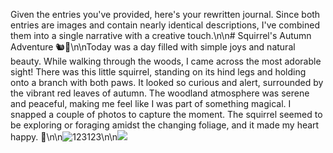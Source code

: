 Given the entries you've provided, here's your rewritten journal. Since both entries are images and contain nearly identical descriptions, I've combined them into a single narrative with a creative touch.\n\n# Squirrel's Autumn Adventure 🐿🍂\n\nToday was a day filled with simple joys and natural beauty. While walking through the woods, I came across the most adorable sight! There was this little squirrel, standing on its hind legs and holding onto a branch with both paws. It looked so curious and alert, surrounded by the vibrant red leaves of autumn. The woodland atmosphere was serene and peaceful, making me feel like I was part of something magical. I snapped a couple of photos to capture the moment. The squirrel seemed to be exploring or foraging amidst the changing foliage, and it made my heart happy. 📸\n\n![123123](http://192.168.0.34:8000/static/images/5136d795-1d5f-436c-853b-a8c898ecd426/1ee1f36c-8592-41d7-9b86-761c7ef85416_testimage.jpg)\n\n![](http://192.168.0.34:8000/static/images/5136d795-1d5f-436c-853b-a8c898ecd426/e3ca647f-28e0-478d-9181-84ca05dc812e_testimage.jpg)